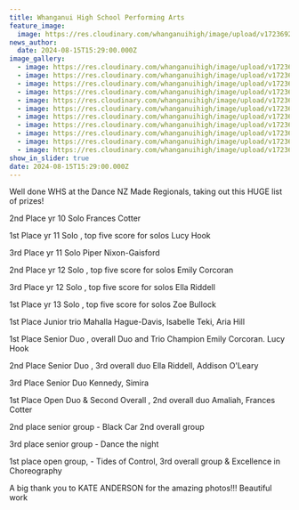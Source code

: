 ```yaml
---
title: Whanganui High School Performing Arts
feature_image:
  image: https://res.cloudinary.com/whanganuihigh/image/upload/v1723692384/News/PFA10.jpg
news_author:
  date: 2024-08-15T15:29:00.000Z
image_gallery:
  - image: https://res.cloudinary.com/whanganuihigh/image/upload/v1723692386/News/PFA11.jpg
  - image: https://res.cloudinary.com/whanganuihigh/image/upload/v1723692385/News/PFA7.jpg
  - image: https://res.cloudinary.com/whanganuihigh/image/upload/v1723692385/News/PFA9.jpg
  - image: https://res.cloudinary.com/whanganuihigh/image/upload/v1723692384/News/PFA8.jpg
  - image: https://res.cloudinary.com/whanganuihigh/image/upload/v1723692383/News/PFA6.jpg
  - image: https://res.cloudinary.com/whanganuihigh/image/upload/v1723692382/News/pfa1.jpg
  - image: https://res.cloudinary.com/whanganuihigh/image/upload/v1723692382/News/PFA4.jpg
  - image: https://res.cloudinary.com/whanganuihigh/image/upload/v1723692381/News/PFA2.jpg
  - image: https://res.cloudinary.com/whanganuihigh/image/upload/v1723692381/News/PFA3.jpg
  - image: https://res.cloudinary.com/whanganuihigh/image/upload/v1723692381/News/PFA5.jpg
  - image: https://res.cloudinary.com/whanganuihigh/image/upload/v1723692380/News/PFA.jpg
show_in_slider: true
date: 2024-08-15T15:29:00.000Z
---
```

Well done WHS at the Dance NZ Made Regionals, taking out this HUGE list of prizes! 

2nd Place yr 10 Solo  Frances Cotter

 1st  Place yr 11 Solo  , top five score for solos Lucy Hook

 3rd Place yr 11 Solo  Piper Nixon-Gaisford

 2nd Place yr 12 Solo  , top five score for solos Emily Corcoran

 3rd Place yr 12 Solo  , top five score for solos Ella Riddell

 1st Place yr 13 Solo  , top five score for solos Zoe Bullock

 1st Place Junior trio  Mahalla Hague-Davis, Isabelle Teki, Aria Hill 

 1st  Place Senior Duo  , overall Duo and Trio Champion Emily Corcoran. Lucy Hook

 2nd  Place Senior Duo  , 3rd overall duo Ella Riddell, Addison O'Leary

 3rd  Place Senior Duo  Kennedy, Simira 

 1st  Place Open Duo & Second Overall  , 2nd overall duo Amaliah, Frances Cotter

 2nd place senior group   - Black Car 2nd overall group

 3rd place senior group   - Dance the night

 1st place open group,   - Tides of Control, 3rd overall group & Excellence in Choreography

A big thank you to KATE ANDERSON for the amazing photos!!! Beautiful work
